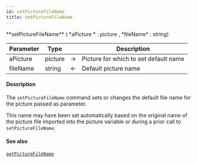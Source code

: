 ```yaml
---
id: setPictureFileName
title: setPictureFileName
---
```




<!-- REF #_command_.setPictureFileName.Syntax -->**setPictureFileName** ( *aPicture * : picture , *fileName* : string) <!-- END REF -->


<!-- REF #_command_.setPictureFileName.Params -->
|Parameter|Type||Description|
|---------|--- |:---:|------|
|aPicture|picture|->|Picture for which to set default name|
|fileName|string|<-|Default picture name|
<!-- END REF -->

#### Description

The `setPictureFileName` command <!-- REF #_command_.setPictureFileName.Summary -->sets or changes the default file name for the picture passed as parameter<!-- END REF -->.

This name may have been set automatically based on the original name of the picture file imported into the picture variable or during a prior call to `setPictureFileName`.

#### See also

[`getPictureFileName`](#getpicturefilename)
